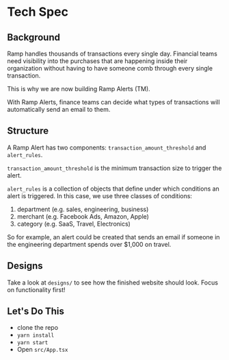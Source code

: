 # Tech Spec

## Background

Ramp handles thousands of transactions every single day. Financial teams need visibility into the purchases that are happening inside their organization without having to have someone comb through every single transaction.

This is why we are now building Ramp Alerts (TM).

With Ramp Alerts, finance teams can decide what types of transactions will automatically send an email to them.

## Structure

A Ramp Alert has two components: `transaction_amount_threshold` and `alert_rules`.

`transaction_amount_threshold` is the minimum transaction size to trigger the alert.

`alert_rules` is a collection of objects that define under which conditions an alert is triggered. In this case, we use three classes of conditions:

1. department (e.g. sales, engineering, business)
2. merchant (e.g. Facebook Ads, Amazon, Apple)
3. category (e.g. SaaS, Travel, Electronics)

So for example, an alert could be created that sends an email if someone in the engineering department spends over $1,000 on travel.

## Designs

Take a look at `designs/` to see how the finished website should look. Focus on functionality first!

## Let's Do This

- clone the repo
- `yarn install`
- `yarn start`
- Open `src/App.tsx`
